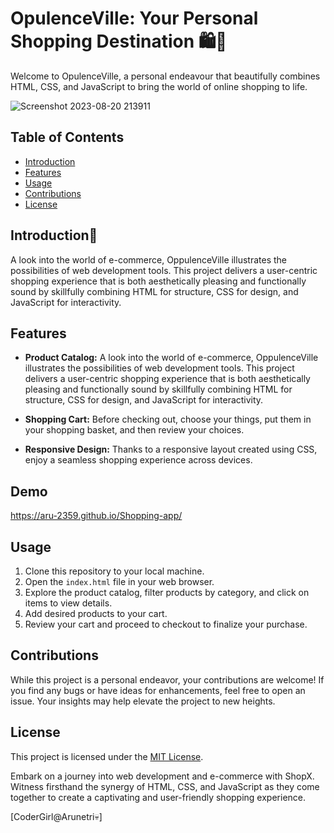# OpulenceVille: Your Personal Shopping Destination 🛍️🛒

Welcome to OpulenceVille, a personal endeavour that beautifully combines HTML, CSS, and JavaScript to bring the world of online shopping to life.

![Screenshot 2023-08-20 213911](https://github.com/Aru-2359/Shopping-app/assets/107833788/3a67358a-6b4b-49de-8cbf-3cf43743ab08)

## Table of Contents

- [Introduction](#introduction)
- [Features](#features)
- [Usage](#usage)
- [Contributions](#contributions)
- [License](#license)

## Introduction:paperclip:

A look into the world of e-commerce, OppulenceVille illustrates the possibilities of web development tools. This project delivers a user-centric shopping experience that is both aesthetically pleasing and functionally sound by skillfully combining HTML for structure, CSS for design, and JavaScript for interactivity.

## Features

- **Product Catalog:** A look into the world of e-commerce, OppulenceVille illustrates the possibilities of web development tools. This project delivers a user-centric shopping experience that is both aesthetically pleasing and functionally sound by skillfully combining HTML for structure, CSS for design, and JavaScript for interactivity.

- **Shopping Cart:** Before checking out, choose your things, put them in your shopping basket, and then review your choices.

- **Responsive Design:** Thanks to a responsive layout created using CSS, enjoy a seamless shopping experience across devices.

## Demo
https://aru-2359.github.io/Shopping-app/

## Usage

1. Clone this repository to your local machine.
2. Open the `index.html` file in your web browser.
3. Explore the product catalog, filter products by category, and click on items to view details.
4. Add desired products to your cart.
5. Review your cart and proceed to checkout to finalize your purchase.

## Contributions

While this project is a personal endeavor, your contributions are welcome! If you find any bugs or have ideas for enhancements, feel free to open an issue. Your insights may help elevate the project to new heights.

## License

This project is licensed under the [MIT License](LICENSE).

Embark on a journey into web development and e-commerce with ShopX. Witness firsthand the synergy of HTML, CSS, and JavaScript as they come together to create a captivating and user-friendly shopping experience.

[CoderGirl@Arunetri💀]
